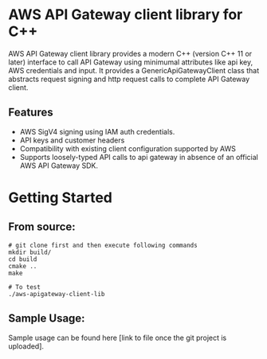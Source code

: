 # AWS API Gateway client library for C++
AWS API Gateway client library provides a modern C++ (version C++ 11 or later) interface to call API Gateway using minimumal attributes like api key, AWS credentials and input. It provides a GenericApiGatewayClient class that abstracts request signing and http request calls to complete API Gateway client. 

## Features
* AWS SigV4 signing using IAM auth credentials.
* API keys and customer headers
* Compatibility with existing client configuration supported by AWS
* Supports loosely-typed API calls to api gateway in absence of an official AWS API Gateway SDK.

# Getting Started

## From source:
```
# git clone first and then execute following commands
mkdir build/
cd build
cmake ..
make

# To test
./aws-apigateway-client-lib
```
## Sample Usage:

Sample usage can be found here [link to file once the git project is uploaded].

